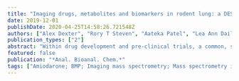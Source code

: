 ```yaml
---
title: "Imaging drugs, metabolites and biomarkers in rodent lung: a DESI MS strategy for the evaluation of drug-induced lipidosis"
date: 2019-12-01
publishDate: 2020-04-25T14:58:26.721548Z
authors: ["Alex Dexter", "Rory T Steven", "Aateka Patel", "Lea Ann Dailey", "Adam J Taylor", "Doug Ball", "Jan Klapwijk", "Ben Forbes", "Clive P Page", "Josephine Bunch"]
publication_types: ["2"]
abstract: "Within drug development and pre-clinical trials, a common, significant and poorly understood event is the development of drug-induced lipidosis in tissues and cells. In this manuscript, we describe a mass spectrometry imaging strategy, involving repeated analysis of tissue sections by DESI MS, in positive and negative polarities, using MS and MS/MS modes. We present results of the detected distributions of the administered drug, drug metabolites, lipid molecules and a putative marker of lipidosis, di-docosahexaenoyl (22:6)-bis(monoacylglycerol) phosphate (di-22:6-BMP). A range of strategies have previously been reported for detection, isolation and identification of this compound, which is an isomer of di-docosahexaenoic (22:6 n-3) phosphatidylglycerol (di-22:6 PG), a commonly found lipid that acts as a surfactant in lung tissues. We show that MS imaging using MS/MS can be used to differentiate these compounds of identical mass, based upon the different distributions of abundant fragment ions. Registration of images of these fragments, and detected drugs and metabolites, is presented as a new method for studying drug-induced lipidosis in tissues. Graphical abstract."
featured: false
publication: "*Anal. Bioanal. Chem.*"
tags: ["Amiodarone; BMP; Imaging mass spectrometry; Mass spectrometry imaging; Pharmaceuticals;Med manu;Own work"]
---
```


